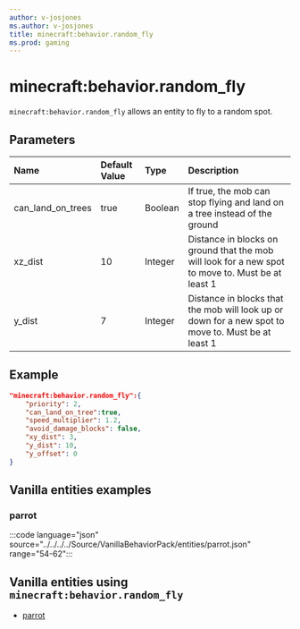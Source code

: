 ```yaml
---
author: v-josjones
ms.author: v-josjones
title: minecraft:behavior.random_fly
ms.prod: gaming
---
```


# minecraft:behavior.random_fly

`minecraft:behavior.random_fly` allows an entity to fly to a random spot.

## Parameters

|Name |Default Value  |Type  |Description  |
|:----------|:----------|:----------|:----------|
| can_land_on_trees| true|Boolean|  If true, the mob can stop flying and land on a tree instead of the ground |
|xz_dist| 10| Integer| Distance in blocks on ground that the mob will look for a new spot to move to. Must be at least 1 |
| y_dist| 7| Integer| Distance in blocks that the mob will look up or down for a new spot to move to. Must be at least 1 |

## Example

```json
"minecraft:behavior.random_fly":{
    "priority": 2,
    "can_land_on_tree":true,
    "speed_multiplier": 1.2,
    "avoid_damage_blocks": false,
    "xy_dist": 3,
    "y_dist": 10,
    "y_offset": 0
}
```

## Vanilla entities examples

### parrot

:::code language="json" source="../../../../Source/VanillaBehaviorPack/entities/parrot.json" range="54-62":::

## Vanilla entities using `minecraft:behavior.random_fly`

- [parrot](../../../../Source/VanillaBehaviorPack_Snippets/entities/parrot.md)

